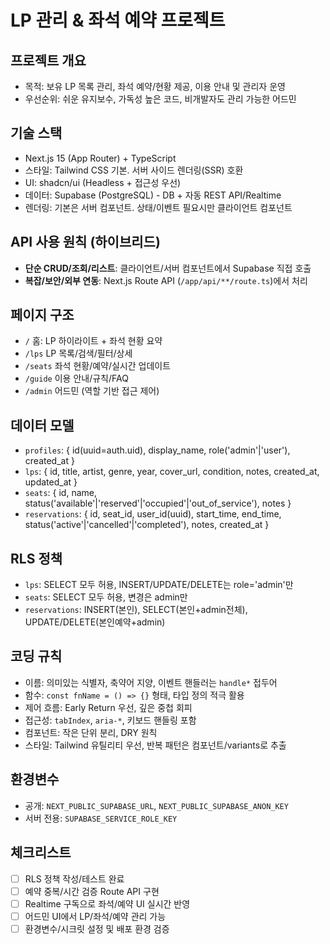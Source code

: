 # LP 관리 & 좌석 예약 프로젝트

## 프로젝트 개요
- 목적: 보유 LP 목록 관리, 좌석 예약/현황 제공, 이용 안내 및 관리자 운영
- 우선순위: 쉬운 유지보수, 가독성 높은 코드, 비개발자도 관리 가능한 어드민

## 기술 스택
- Next.js 15 (App Router) + TypeScript
- 스타일: Tailwind CSS 기본. 서버 사이드 렌더링(SSR) 호환
- UI: shadcn/ui (Headless + 접근성 우선)
- 데이터: Supabase (PostgreSQL) - DB + 자동 REST API/Realtime
- 렌더링: 기본은 서버 컴포넌트. 상태/이벤트 필요시만 클라이언트 컴포넌트

## API 사용 원칙 (하이브리드)
- **단순 CRUD/조회/리스트**: 클라이언트/서버 컴포넌트에서 Supabase 직접 호출
- **복잡/보안/외부 연동**: Next.js Route API (`/app/api/**/route.ts`)에서 처리

## 페이지 구조
- `/` 홈: LP 하이라이트 + 좌석 현황 요약
- `/lps` LP 목록/검색/필터/상세
- `/seats` 좌석 현황/예약/실시간 업데이트
- `/guide` 이용 안내/규칙/FAQ
- `/admin` 어드민 (역할 기반 접근 제어)

## 데이터 모델
- `profiles`: { id(uuid=auth.uid), display_name, role('admin'|'user'), created_at }
- `lps`: { id, title, artist, genre, year, cover_url, condition, notes, created_at, updated_at }
- `seats`: { id, name, status('available'|'reserved'|'occupied'|'out_of_service'), notes }
- `reservations`: { id, seat_id, user_id(uuid), start_time, end_time, status('active'|'cancelled'|'completed'), notes, created_at }

## RLS 정책
- `lps`: SELECT 모두 허용, INSERT/UPDATE/DELETE는 role='admin'만
- `seats`: SELECT 모두 허용, 변경은 admin만
- `reservations`: INSERT(본인), SELECT(본인+admin전체), UPDATE/DELETE(본인예약+admin)

## 코딩 규칙
- 이름: 의미있는 식별자, 축약어 지양, 이벤트 핸들러는 `handle*` 접두어
- 함수: `const fnName = () => {}` 형태, 타입 정의 적극 활용
- 제어 흐름: Early Return 우선, 깊은 중첩 회피
- 접근성: `tabIndex`, `aria-*`, 키보드 핸들링 포함
- 컴포넌트: 작은 단위 분리, DRY 원칙
- 스타일: Tailwind 유틸리티 우선, 반복 패턴은 컴포넌트/variants로 추출

## 환경변수
- 공개: `NEXT_PUBLIC_SUPABASE_URL`, `NEXT_PUBLIC_SUPABASE_ANON_KEY`
- 서버 전용: `SUPABASE_SERVICE_ROLE_KEY`

## 체크리스트
- [ ] RLS 정책 작성/테스트 완료
- [ ] 예약 중복/시간 검증 Route API 구현
- [ ] Realtime 구독으로 좌석/예약 UI 실시간 반영
- [ ] 어드민 UI에서 LP/좌석/예약 관리 가능
- [ ] 환경변수/시크릿 설정 및 배포 환경 검증